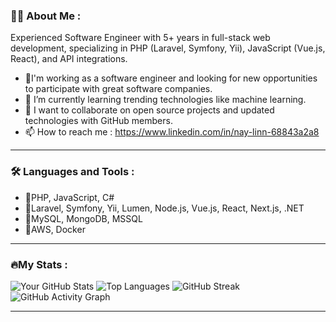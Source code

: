 
### 👨‍💻 About Me : 
Experienced Software Engineer with 5+ years in full-stack web development, specializing in PHP (Laravel, Symfony, Yii), JavaScript (Vue.js, React), and API integrations.
- 🔭I'm working as a software engineer and looking for new opportunities to participate with great software companies.
- 🌱 I’m currently learning trending technologies like machine learning.
- 👯 I want to collaborate on open source projects and updated technologies with GitHub members.
- 📫 How to reach me : https://www.linkedin.com/in/nay-linn-68843a2a8  
   
---
### 🛠️ Languages and Tools : 
- 🚀PHP, JavaScript, C#
- 🚀Laravel, Symfony, Yii, Lumen, Node.js, Vue.js, React, Next.js, .NET
- 🚀MySQL, MongoDB, MSSQL
- 🚀AWS, Docker

---
<!--<img src="https://cdn.jsdelivr.net/gh/devicons/devicon/icons/php/php-original.svg" width="40" height="40" alt="PHP"/>-->
### 🔥My Stats :
![Your GitHub Stats](https://github-readme-stats.vercel.app/api?username=neylynn&show_icons=true&theme=radical)
![Top Languages](https://github-readme-stats.vercel.app/api/top-langs/?username=neylynn&layout=compact&theme=radical)
![GitHub Streak](https://streak-stats.demolab.com/?user=neylynn&theme=radical)
![GitHub Activity Graph](https://github-readme-activity-graph.vercel.app/graph?username=neylynn&theme=rogue)

---
<!--
**neylynn/neylynn** is a ✨ _special_ ✨ repository because its `README.md` (this file) appears on your GitHub profile.

Here are some ideas to get you started:

- 🔭 I’m currently working on ...
- 🌱 I’m currently learning ...
- 👯 I’m looking to collaborate on ...
- 🤔 I’m looking for help with ...
- 💬 Ask me about ...
- 📫 How to reach me: ...
- 😄 Pronouns: ...
- ⚡ Fun fact: ...
-->
